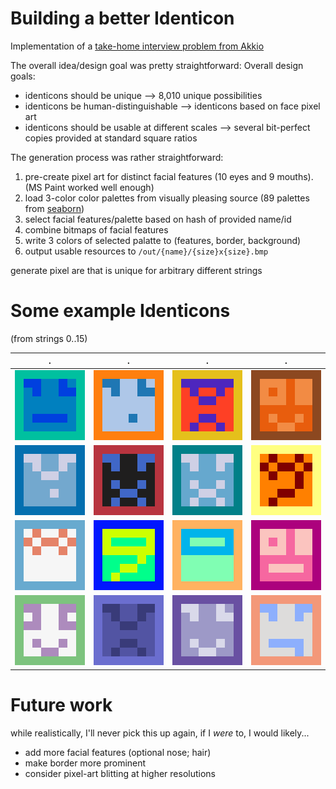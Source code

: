 # Building a better Identicon
Implementation of a [take-home interview problem from Akkio](https://akkio.notion.site/Akkio-Take-home-Problem-3d8044df4eea4a5a85edaba31088924a)

The overall idea/design goal was pretty straightforward:
Overall design goals:
* identicons should be unique --> 8,010 unique possibilities
* identicons be human-distinguishable --> identicons based on face pixel art
* identicons should be usable at different scales --> several bit-perfect copies provided at standard square ratios

The generation process was rather straightforward:
1. pre-create pixel art for distinct facial features (10 eyes and 9 mouths).  (MS Paint worked well enough)
2. load 3-color color palettes from visually pleasing source (89 palettes from [seaborn](https://www.practicalpythonfordatascience.com/ap_seaborn_palette#all-palettes))
3. select facial features/palette based on hash of provided name/id
4. combine bitmaps of facial features
5. write 3 colors of selected palatte to (features, border, background)
6. output usable resources to `/out/{name}/{size}x{size}.bmp`

generate pixel are that is unique for arbitrary different strings
# Some example Identicons
(from strings 0..15)

| .                       | .                       | .                               | . |
|-------------------------|-------------------------|---------------------------------| ---- |
| ![](out/0/128x128.bmp)  | ![](out/1/128x128.bmp)  | ![](out/2/128x128.bmp "Title")  | ![](out/3/128x128.bmp)
| ![](out/4/128x128.bmp)  | ![](out/5/128x128.bmp)  | ![](out/6/128x128.bmp "Title")  | ![](out/7/128x128.bmp)
| ![](out/8/128x128.bmp)  | ![](out/9/128x128.bmp)  | ![](out/10/128x128.bmp "Title") | ![](out/11/128x128.bmp)
| ![](out/12/128x128.bmp) | ![](out/13/128x128.bmp) | ![](out/14/128x128.bmp "Title") | ![](out/15/128x128.bmp)

# Future work
while realistically, I'll never pick this up again, if I *were* to, I would likely...
* add more facial features (optional nose; hair)
* make border more prominent
* consider pixel-art blitting at higher resolutions 